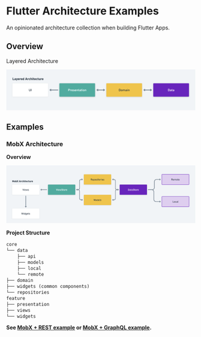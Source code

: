 # Flutter Architecture Examples

An opinionated architecture collection when building Flutter Apps.

## Overview

Layered Architecture

![layered](.github/images/layered.png)

## Examples

###  MobX Architecture
**Overview**

![mobx](.github/images/mobx.png)

**Project Structure**
```
core
└── data
    ├── api
    ├── models
    ├── local
    └── remote
├── domain
├── widgets (common components)
└── repositories
feature
├── presentation
├── views
└── widgets
```

**See [MobX + REST example](https://github.com/joshuadeguzman/flutter-architecture-examples/tree/main/mobx) or [MobX + GraphQL example](https://github.com/joshuadeguzman/flutter-architecture-examples/tree/main/mobx_graphql).**